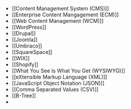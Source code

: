 - [[Content Management System (CMS)]]
- [[Enterprise Content Mangagement (ECM)]]
- [[Web Content Management (WCM)]]
- [[WordPress]]
- [[Drupal]]
- [[Joomla]]
- [[Umbraco]]
- [[SquareSpace]]
- [[WIX]]
- [[Shopify]]
- [[What You See Is What You Get (WYSIWYG)]]
- [[eXtensible Markup Language (XML)]]
- [[JavaScript Object Notation (JSON)]]
- [[Comma Separated Values (CSV)]]
- [[B-Tree]]
- 